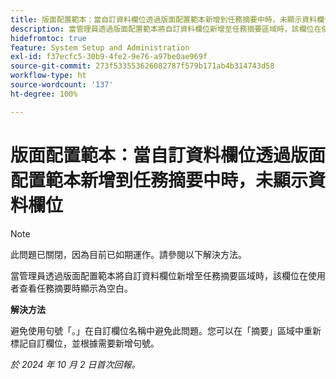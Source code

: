 ```yaml
---
title: 版面配置範本：當自訂資料欄位透過版面配置範本新增到任務摘要中時，未顯示資料欄位
description: 當管理員透過版面配置範本將自訂資料欄位新增至任務摘要區域時，該欄位在使用者查看任務摘要時顯示為空白。
hidefromtoc: true
feature: System Setup and Administration
exl-id: f37ecfc5-30b9-4fe2-9e76-a97be0ae969f
source-git-commit: 273f533553626082787f579b171ab4b314743d58
workflow-type: ht
source-wordcount: '137'
ht-degree: 100%

---
```


# 版面配置範本：當自訂資料欄位透過版面配置範本新增到任務摘要中時，未顯示資料欄位

>[!NOTE]
>
>此問題已關閉，因為目前已如期運作。請參閱以下解決方法。

當管理員透過版面配置範本將自訂資料欄位新增至任務摘要區域時，該欄位在使用者查看任務摘要時顯示為空白。

**解決方法**

避免使用句號「。」在自訂欄位名稱中避免此問題。您可以在「摘要」區域中重新標記自訂欄位，並根據需要新增句號。

_於 2024 年 10 月 2 日首次回報。_
